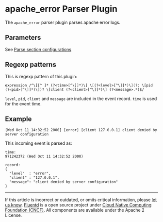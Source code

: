 # apache\_error Parser Plugin

The `apache_error` parser plugin parses apache error logs.


## Parameters

See [Parse section configurations](/configuration/parse-section.md)


## Regexp patterns

This is regexp pattern of this plugin:

```
expression /^\[[^ ]* (?<time>[^\]]*)\] \[(?<level>[^\]]*)\](?: \[pid (?<pid>[^\]]*)\])? \[client (?<client>[^\]]*)\] (?<message>.*)$/
```

`level`, `pid`, `client` and `message` are included in the event record.
`time` is used for the event time.


## Example

```
[Wed Oct 11 14:32:52 2000] [error] [client 127.0.0.1] client denied by server configuration
```

This incoming event is parsed as:

```
time:
971242372 (Wed Oct 11 14:32:52 2000)

record:
{
  "level"  : "error",
  "client" : "127.0.0.1",
  "message": "client denied by server configuration"
}
```


------------------------------------------------------------------------

If this article is incorrect or outdated, or omits critical information, please [let us know](https://github.com/fluent/fluentd-docs-gitbook/issues?state=open).
[Fluentd](http://www.fluentd.org/) is a open source project under [Cloud Native Computing Foundation (CNCF)](https://cncf.io/). All components are available under the Apache 2 License.
